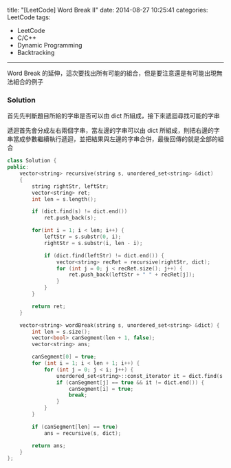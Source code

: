 title: "[LeetCode] Word Break II"
date: 2014-08-27 10:25:41
categories: LeetCode
tags:
- LeetCode
- C/C++
- Dynamic Programming
- Backtracking
---
Word Break 的延伸，這次要找出所有可能的組合，但是要注意還是有可能出現無法組合的例子

<!-- more -->

### Solution

首先先判斷題目所給的字串是否可以由 dict 所組成，接下來遞迴尋找可能的字串

遞迴首先會分成左右兩個字串，當左邊的字串可以由 dict 所組成，則把右邊的字串當成參數繼續執行遞迴，並把結果與左邊的字串合併，最後回傳的就是全部的組合

``` c++
class Solution {
public:
    vector<string> recursive(string s, unordered_set<string> &dict)
    {
        string rightStr, leftStr;
        vector<string> ret;
        int len = s.length();

        if (dict.find(s) != dict.end())
            ret.push_back(s);

        for(int i = 1; i < len; i++) {
            leftStr = s.substr(0, i);
            rightStr = s.substr(i, len - i);

            if (dict.find(leftStr) != dict.end()) {
                vector<string> recRet = recursive(rightStr, dict);
                for (int j = 0; j < recRet.size(); j++) {
                    ret.push_back(leftStr + " " + recRet[j]);
                }
            }
        }

        return ret;
    }

    vector<string> wordBreak(string s, unordered_set<string> &dict) {
        int len = s.size();
        vector<bool> canSegment(len + 1, false);
        vector<string> ans;

        canSegment[0] = true;
        for (int i = 1; i < len + 1; i++) {
            for (int j = 0; j < i; j++) {
                unordered_set<string>::const_iterator it = dict.find(s.substr(j, i - j));
                if (canSegment[j] == true && it != dict.end()) {
                    canSegment[i] = true;
                    break;
                }
            }
        }

        if (canSegment[len] == true)
            ans = recursive(s, dict);

        return ans;
    }
};
```
